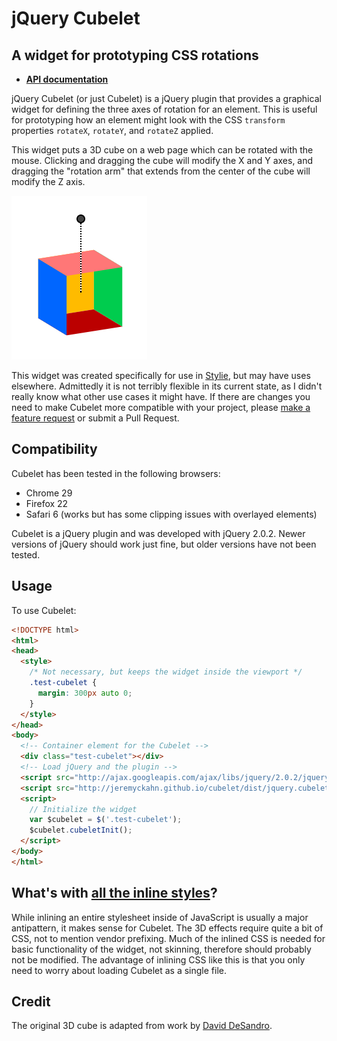 # jQuery Cubelet

## A widget for prototyping CSS rotations

  * [__API documentation__](http://jeremyckahn.github.io/cubelet/dist/doc/src/init.js.html#cubeletInit)

jQuery Cubelet (or just Cubelet) is a jQuery plugin that provides a graphical widget for defining the three axes of rotation for an element.  This is useful for prototyping how an element might look with the CSS `transform` properties `rotateX`, `rotateY`, and `rotateZ` applied.

This widget puts a 3D cube on a web page which can be rotated with the mouse.  Clicking and dragging the cube will modify the X and Y axes, and dragging the "rotation arm" that extends from the center of the cube will modify the Z axis.

![A preview of jQuery Cubelet](img/cubelet_preview.png)

This widget was created specifically for use in [Stylie](http://jeremyckahn.github.io/stylie/), but may have uses elsewhere.  Admittedly it is not terribly flexible in its current state, as I didn't really know what other use cases it might have.  If there are changes you need to make Cubelet more compatible with your project, please [make a feature request](https://github.com/jeremyckahn/cubelet/issues) or submit a Pull Request.

## Compatibility

Cubelet has been tested in the following browsers:

  * Chrome 29
  * Firefox 22
  * Safari 6 (works but has some clipping issues with overlayed elements)

Cubelet is a jQuery plugin and was developed with jQuery 2.0.2.  Newer versions of jQuery should work just fine, but older versions have not been tested.

## Usage

To use Cubelet:

````html
<!DOCTYPE html>
<html>
<head>
  <style>
    /* Not necessary, but keeps the widget inside the viewport */
    .test-cubelet {
      margin: 300px auto 0;
    }
  </style>
</head>
<body>
  <!-- Container element for the Cubelet -->
  <div class="test-cubelet"></div>
  <!-- Load jQuery and the plugin -->
  <script src="http://ajax.googleapis.com/ajax/libs/jquery/2.0.2/jquery.min.js"></script>
  <script src="http://jeremyckahn.github.io/cubelet/dist/jquery.cubelet.min.js"></script>
  <script>
    // Initialize the widget
    var $cubelet = $('.test-cubelet');
    $cubelet.cubeletInit();
  </script>
</body>
</html>
````

## What's with [all the inline styles](src/template.js)?

While inlining an entire stylesheet inside of JavaScript is usually a major antipattern, it makes sense for Cubelet.  The 3D effects require quite a bit of CSS, not to mention vendor prefixing.  Much of the inlined CSS is needed for basic functionality of the widget, not skinning, therefore should probably not be modified.  The advantage of inlining CSS like this is that you only need to worry about loading Cubelet as a single file.

## Credit

The original 3D cube is adapted from work by [David DeSandro](http://desandro.github.com/3dtransforms).

